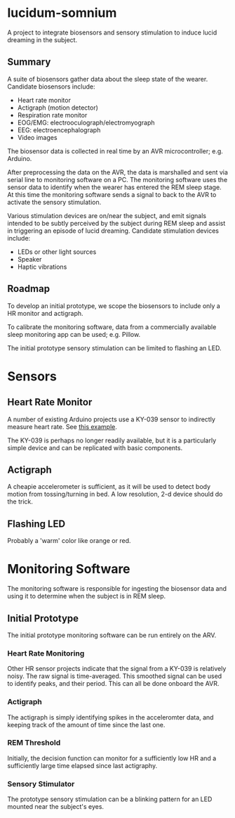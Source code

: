 # lucidum-somnium

A project to integrate biosensors and sensory stimulation to induce 
lucid dreaming in the subject.  

## Summary

A suite of biosensors gather data about the sleep state of the wearer.  
Candidate biosensors include:
*   Heart rate monitor
*   Actigraph (motion detector)
*   Respiration rate monitor
*   EOG/EMG: electrooculograph/electromyograph
*   EEG: electroencephalograph
*   Video images

The biosensor data is collected in real time by an AVR microcontroller; 
e.g. Arduino.

After preprocessing the data on the AVR, the data is marshalled and sent 
via serial line to monitoring software on a PC.  The monitoring software 
uses the sensor data to identify when the wearer has entered the REM 
sleep stage.  At this time the monitoring software sends a signal to 
back to the AVR to activate the sensory stimulation.  

Various stimulation devices are on/near the subject, and emit signals 
intended to be subtly perceived by the subject during REM sleep and
assist in triggering an episode of lucid dreaming.  Candidate stimulation
devices include:
*   LEDs or other light sources
*   Speaker 
*   Haptic vibrations

## Roadmap

To develop an initial prototype, we scope the biosensors to include only
a HR monitor and actigraph.  

To calibrate the monitoring software, data from a commercially available
sleep monitoring app can be used; e.g. Pillow.  

The initial prototype sensory stimulation can be limited to flashing an
LED.  

# Sensors

## Heart Rate Monitor

A number of existing Arduino projects use a KY-039 sensor to indirectly
measure heart rate.  See 
[this example](https://create.arduino.cc/projecthub/Johan_Ha/from-ky-039-to-heart-rate-0abfca).

The KY-039 is perhaps no longer readily available, but it is a 
particularly simple device and can be replicated with basic components.

## Actigraph

A cheapie accelerometer is sufficient, as it will be used to detect body
motion from tossing/turning in bed.  A low resolution, 2-d device should
do the trick.  

## Flashing LED

Probably a 'warm' color like orange or red.  

# Monitoring Software

The monitoring software is responsible for ingesting the biosensor data
and using it to determine when the subject is in REM sleep.  

## Initial Prototype

The initial prototype monitoring software can be run entirely on the
ARV.  

### Heart Rate Monitoring

Other HR sensor projects indicate that the signal from a KY-039 is 
relatively noisy.  The raw signal is time-averaged.  This smoothed
signal can be used to identify peaks, and their period.  This can
all be done onboard the AVR.  

### Actigraph

The actigraph is simply identifying spikes in the acceleromter data,
and keeping track of the amount of time since the last one.  

### REM Threshold

Initially, the decision function can monitor for a sufficiently low
HR and a sufficiently large time elapsed since last actigraphy.  

### Sensory Stimulator

The prototype sensory stimulation can be a blinking pattern for an
LED mounted near the subject's eyes.  

